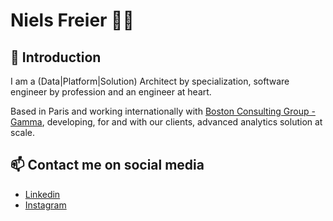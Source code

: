 # Niels Freier 👨‍💻

## 👋 Introduction

I am a (Data|Platform|Solution) Architect by specialization, software engineer by profession and an engineer at heart.

Based in Paris and working internationally with [Boston Consulting Group - Gamma](https://www.bcg.com/beyond-consulting/bcg-gamma/default), developing, for and with our clients, advanced analytics solution at scale.

## 📫 Contact me on social media

* [Linkedin](https://www.linkedin.com/in/nielsfreier/)
* [Instagram](https://www.instagram.com/stumpyfr)
